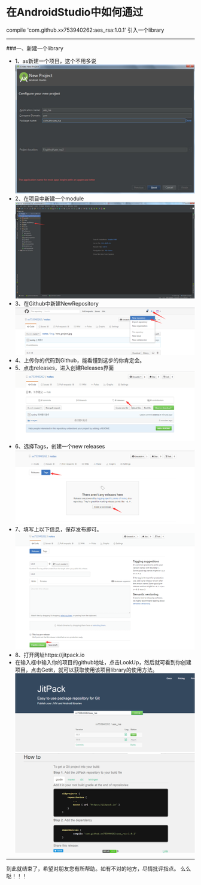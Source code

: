 # 在AndroidStudio中如何通过
compile 'com.github.xx753940262:aes_rsa:1.0.1' 引入一个library

------
###一、新建一个library
- 1、as新建一个项目，这个不用多说
![image](https://github.com/xx753940262/notes/raw/master/images/new_project.jpg)
- 2、在项目中新建一个module
![image](https://github.com/xx753940262/notes/raw/master/images/new_module.jpg)
- 3、在Github中新建NewRepository
![image](https://github.com/xx753940262/notes/raw/master/images/new_repostistory.png)
- 4、上传你的代码到Github，能看懂到这步的你肯定会。
- 5、点击releases，进入创建Releases界面
![image](https://github.com/xx753940262/notes/raw/master/images/releases.png)
- 6、选择Tags，创建一个new releases
![image](https://github.com/xx753940262/notes/raw/master/images/new_releases.png)
- 7、填写上以下信息，保存发布即可。
![image](https://github.com/xx753940262/notes/raw/master/images/create_releases.png)
- 8、打开网址https://jitpack.io
- 在输入框中输入你的项目的github地址，点击LookUp，然后就可看到你创建项目，点击Getit，就可以获取使用该项目library的使用方法。
![image](https://github.com/xx753940262/notes/raw/master/images/jitpack.png)
![image](https://github.com/xx753940262/notes/raw/master/images/howtouse.png)

------
到此就结束了，希望对朋友您有所帮助。如有不对的地方，尽情批评指点。
么么哒！！！